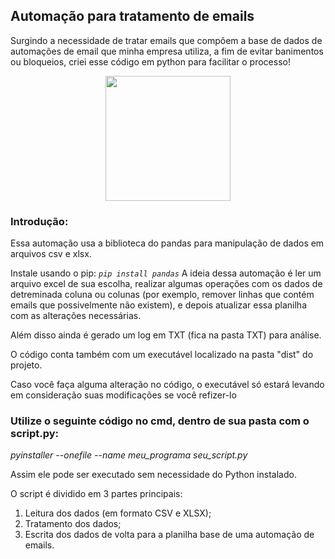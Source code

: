 ## Automação para tratamento de emails
Surgindo a necessidade de tratar emails que compõem a base de dados de automações de email que minha empresa utiliza, a fim de evitar banimentos ou bloqueios, criei esse código em python para facilitar o processo!

<p align="center">
  <img src="[https://i.imgur.com/h5Y8qZO.png](https://t3.ftcdn.net/jpg/05/05/86/58/360_F_505865847_HAJ4BtMDxVYTKlveu5BDyljAym3ODnO8.jpg)" width="200"/>
</p>

### Introdução:
Essa automação usa a biblioteca do pandas para manipulação de dados em arquivos csv e xlsx.

Instale usando  o pip: *`pip install pandas`*
A ideia dessa automação é ler um arquivo excel de sua escolha, realizar algumas operações com os dados de detreminada coluna ou colunas (por exemplo, remover linhas que contém emails que possivelmente não existem), e depois atualizar essa planilha com as alterações necessárias.

Além disso ainda é gerado um log em TXT (fica na pasta TXT) para análise.

O código conta também com um executável localizado na pasta "dist" do projeto.

Caso você faça alguma alteração no código, o executável só estará levando em consideração suas modificações se você refizer-lo

### Utilize o seguinte código no cmd, dentro de sua pasta com o script.py:

*pyinstaller --onefile --name meu_programa seu_script.py*

Assim ele pode ser executado sem necessidade do Python instalado.

O script é dividido em 3 partes principais:

1) Leitura dos dados (em formato CSV e XLSX);
2) Tratamento dos dados;
3) Escrita dos dados de volta para a planilha base de uma automação de emails.
